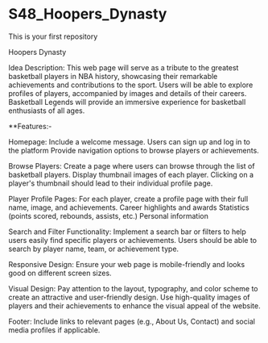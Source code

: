 # S48_Hoopers_Dynasty
This is your first repository

Hoopers Dynasty

Idea Description: This web page will serve as a tribute to the greatest basketball players in NBA history, showcasing their remarkable achievements and contributions to the sport. Users will be able to explore profiles of players, accompanied by images and details of their careers. Basketball Legends will provide an immersive experience for basketball enthusiasts of all ages.

**Features:-

Homepage:
Include a welcome message.
Users can sign up and log in to the platform
Provide navigation options to browse players or achievements.

Browse Players:
Create a page where users can browse through the list of basketball players.
Display thumbnail images of each player.
Clicking on a player's thumbnail should lead to their individual profile page.

Player Profile Pages:
For each player, create a profile page with their full name, image, and achievements.
Career highlights and awards
Statistics (points scored, rebounds, assists, etc.)
Personal information

Search and Filter Functionality:
Implement a search bar or filters to help users easily find specific players or achievements.
Users should be able to search by player name, team, or achievement type.

Responsive Design:
Ensure your web page is mobile-friendly and looks good on different screen sizes.

Visual Design:
Pay attention to the layout, typography, and color scheme to create an attractive and user-friendly design.
Use high-quality images of players and their achievements to enhance the visual appeal of the website.

Footer:
Include links to relevant pages (e.g., About Us, Contact) and social media profiles if applicable.